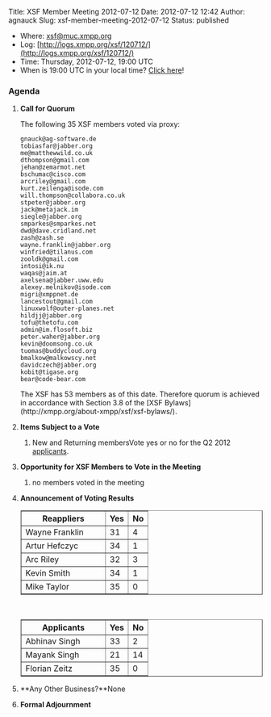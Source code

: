 Title: XSF Member Meeting 2012-07-12
Date: 2012-07-12 12:42
Author: agnauck
Slug: xsf-member-meeting-2012-07-12
Status: published

-   <span>Where</span>: [xsf@muc.xmpp.org  
   ](xmpp:xsf@muc.xmpp.org?join)
-   Log:
    [http://logs.xmpp.org/xsf/120712/](http://logs.xmpp.org/xsf/120712/)
-   Time: Thursday, 2012-07-12, 19:00 UTC
-   When is 19:00 UTC in your local time? [Click
    here](http://www.worldtimeserver.com/)!

### Agenda

1.  **Call for Quorum**

    The following 35 XSF members voted via proxy:

        gnauck@ag-software.de
        tobiasfar@jabber.org
        me@matthewwild.co.uk
        dthompson@gmail.com
        jehan@zemarmot.net
        bschumac@cisco.com
        arcriley@gmail.com
        kurt.zeilenga@isode.com
        will.thompson@collabora.co.uk
        stpeter@jabber.org
        jack@metajack.im
        siegle@jabber.org
        smparkes@smparkes.net
        dwd@dave.cridland.net
        zash@zash.se
        wayne.franklin@jabber.org
        winfried@tilanus.com
        zooldk@gmail.com
        intosi@ik.nu
        waqas@jaim.at
        axelsena@jabber.uww.edu
        alexey.melnikov@isode.com
        migri@xmppnet.de
        lancestout@gmail.com
        linuxwolf@outer-planes.net
        hildjj@jabber.org
        tofu@thetofu.com
        admin@im.flosoft.biz
        peter.waher@jabber.org
        kevin@doomsong.co.uk
        tuomas@buddycloud.org
        bmalkow@malkowscy.net
        davidczech@jabber.org
        kobit@tigase.org
        bear@code-bear.com

    <p>
    The XSF has 53 members as of this date. Therefore quorum is achieved
    in accordance with Section 3.8 of the [XSF
    Bylaws](http://xmpp.org/about-xmpp/xsf/xsf-bylaws/).

2.  **Items Subject to a Vote**
    1.  New and Returning membersVote yes or no for the Q2 2012
        [applicants](http://wiki.xmpp.org/web/Membership_Applications_Q2_2012).

3.  **Opportunity for XSF Members to Vote in the Meeting**
    1.  no members voted in the meeting

4.  **Announcement of Voting Results**  

    <table border="1" cellspacing="0" cellpadding="3">
    <tbody>
    <tr>
    <th style="width: 150px;">
    Reappliers

    </th>
    <th>
    Yes

    </th>
    <th>
    No

    </th>
    </tr>
    <tr>
    <td>
    Wayne Franklin

    </td>
    <td>
    31

    </td>
    <td>
    4

    </td>
    </tr>
    <tr>
    <td>
    Artur Hefczyc

    </td>
    <td>
    34

    </td>
    <td>
    1

    </td>
    </tr>
    <tr>
    <td>
    Arc Riley

    </td>
    <td>
    32

    </td>
    <td>
    3

    </td>
    </tr>
    <tr>
    <td>
    Kevin Smith

    </td>
    <td>
    34

    </td>
    <td>
    1

    </td>
    </tr>
    <tr>
    <td>
    Mike Taylor

    </td>
    <td>
    35

    </td>
    <td>
    0

    </td>
    </tr>
    </tbody>
    </table>
     

    <table border="1" cellspacing="0" cellpadding="3">
    <tbody>
    <tr>
    <th style="width: 150px; height: 27px;">
    Applicants

    </th>
    <th style="height: 27px;">
    Yes

    </th>
    <th style="height: 27px;">
    No

    </th>
    </tr>
    <tr>
    <td style="height: 27px;">
    Abhinav Singh

    </td>
    <td style="height: 27px;">
    33

    </td>
    <td style="height: 27px;">
    2

    </td>
    </tr>
    <tr>
    <td style="height: 27px;">
    Mayank Singh

    </td>
    <td style="height: 27px;">
    21

    </td>
    <td style="height: 27px;">
    14

    </td>
    </tr>
    <tr>
    <td style="height: 27px;">
    Florian Zeitz

    </td>
    <td style="height: 27px;">
    35

    </td>
    <td style="height: 27px;">
    0

    </td>
    </tr>
    </tbody>
    </table>
5.  **Any Other Business?**None
6.  **Formal Adjournment**


